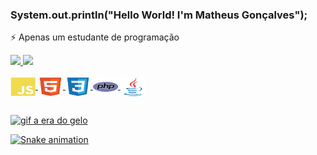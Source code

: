 ### System.out.println("Hello World! I'm Matheus Gonçalves");

⚡ Apenas um estudante de programação

<div>
  <a href="https://beacons.ai/MatheusGoncalvx">
  <img height="180em" src="https://github-readme-stats.vercel.app/api?username=MatheusGoncalvx&show_icons=true&theme=tokyonight&include_all_comits=true&count_private=true"/>
 <img height="180em" src="https://github-readme-stats.vercel.app/api/top-langs/?username=MatheusGoncalvx&layout=compact&langs_count=16&theme=tokyonight"/>
</div>

<div style="display: inline_block"><br>
  <img align="center" alt="Rafa-Js" height="30" width="40" src="https://raw.githubusercontent.com/devicons/devicon/master/icons/javascript/javascript-plain.svg">
  <img align="center" alt="Rafa-HTML" height="30" width="40" src="https://raw.githubusercontent.com/devicons/devicon/master/icons/html5/html5-original.svg">
  <img align="center" alt="Rafa-CSS" height="30" width="40" src="https://raw.githubusercontent.com/devicons/devicon/master/icons/css3/css3-original.svg">
  <img align="center" alt="PHP" height="30" width="40" src="https://raw.githubusercontent.com/devicons/devicon/master/icons/php/php-original.svg">
  <img align="center" alt="java" height="30" width="40" src="https://raw.githubusercontent.com/devicons/devicon/master/icons/java/java-original.svg">
</div>
  
##
<img src="https://raw.githubusercontent.com/MatheusGoncalvx/assets/" alt="gif a era do gelo" width="100">


![Snake animation](https://github.com/seu-usuário-aqui/MatheusGoncalvx/blob/output/github-contribution-grid-snake.svg)


